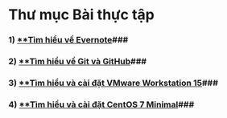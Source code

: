 # Thư mục Bài thực tập
### 1) [**Tìm hiểu về Evernote](https://github.com/QuocCuong97/demo/blob/master/docs/evernote.md)###

### 2) [**Tìm hiểu về Git và GitHub](https://github.com/QuocCuong97/demo/blob/master/docs/git.md)###

### 3) [**Tìm hiểu và cài đặt VMware Workstation 15](https://github.com/QuocCuong97/demo/blob/master/docs/vmware.md)###

### 4) [**Tìm hiểu và cài đặt CentOS 7 Minimal](https://github.com/QuocCuong97/demo/blob/master/docs/centos7.md)###
